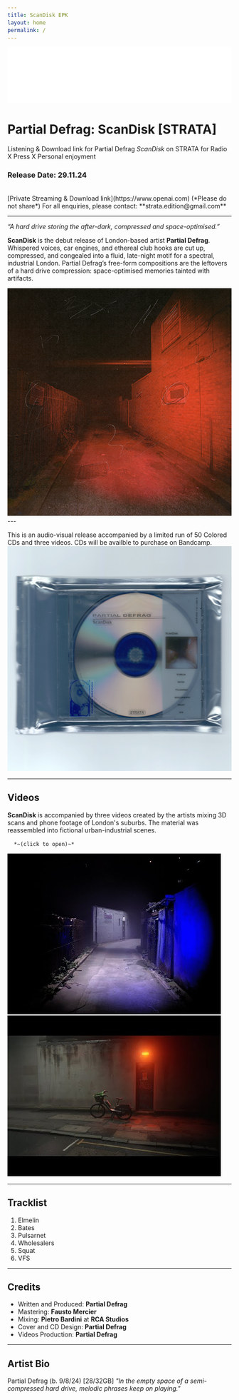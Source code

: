 ```yaml
---
title: ScanDisk EPK
layout: home
permalink: /
---
```


<img src="logo.png" alt="Strata Logo" class="centered-logo">

# Partial Defrag: ScanDisk [STRATA]

Listening & Download link for Partial Defrag *ScanDisk* on STRATA for Radio X Press X Personal enjoyment

### Release Date: 29.11.24
<br/>
[Private Streaming & Download link](https://www.openai.com) (*Please do not share*)
For all enquiries, please contact: **strata.edition@gmail.com**

---

*“A hard drive storing the after-dark, compressed and space-optimised.”*

**ScanDisk** is the debut release of London-based artist **Partial Defrag**. Whispered voices, car engines, and ethereal club hooks are cut up, compressed, and congealed into a fluid, late-night motif for a spectral, industrial London. Partial Defrag’s free-form compositions are the leftovers of a hard drive compression: space-optimised memories tainted with artifacts.
  
<img src="ScanDiskWebCover.png" alt="ScanDisk Cover" class="centered-image">
---
  
This is an audio-visual release accompanied by a limited run of 50 Colored CDs and three videos. CDs will be availble to purchase on Bandcamp.
<img src="Scan Disck Scanned.jpg" alt="ScanDisk CD" class="centered-image">
  
---
## Videos
**ScanDisk** is accompanied by three videos created by the artists mixing 3D scans and phone footage of London's suburbs. The material was reassembled into fictional urban-industrial scenes. 

      *~(click to open)~*
[<img alt="Elmelin Video" class="centered-vid" src="elmelinVid.jpg" />](https://youtu.be/npcC32gz2KQ)
[<img alt="VFS Video" class="centered-vid" src="vfsVid.jpg" />](https://www.youtube.com/watch?v=uZPCZdTdytw)

---
## Tracklist

1. Elmelin
2. Bates
3. Pulsarnet
4. Wholesalers
5. Squat
6. VFS
  
---
## Credits
- Written and Produced: **Partial Defrag**
- Mastering: **Fausto Mercier**
- Mixing: **Pietro Bardini** at **RCA Studios**
- Cover and CD Design: **Partial Defrag**
- Videos Production: **Partial Defrag**
  
---
## Artist Bio
Partial Defrag (b. 9/8/24) [28/32GB] 
*"In the empty space of a semi-compressed hard drive, melodic phrases keep on playing."*

